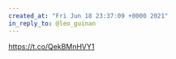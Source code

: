 ```yaml
---
created_at: "Fri Jun 18 23:37:09 +0000 2021"
in_reply_to: @leo_guinan
---
```


https://t.co/QekBMnHVY1